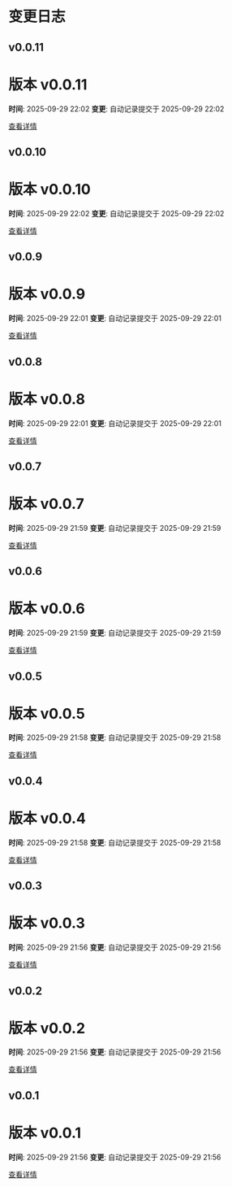 # 变更日志

## v0.0.11

# 版本 v0.0.11

**时间**: 2025-09-29 22:02
**变更**: 自动记录提交于 2025-09-29 22:02

[查看详情](versions/v0.0.11.md)




## v0.0.10

# 版本 v0.0.10

**时间**: 2025-09-29 22:02
**变更**: 自动记录提交于 2025-09-29 22:02

[查看详情](versions/v0.0.10.md)




## v0.0.9

# 版本 v0.0.9

**时间**: 2025-09-29 22:01
**变更**: 自动记录提交于 2025-09-29 22:01

[查看详情](versions/v0.0.9.md)




## v0.0.8

# 版本 v0.0.8

**时间**: 2025-09-29 22:01
**变更**: 自动记录提交于 2025-09-29 22:01

[查看详情](versions/v0.0.8.md)




## v0.0.7

# 版本 v0.0.7

**时间**: 2025-09-29 21:59
**变更**: 自动记录提交于 2025-09-29 21:59

[查看详情](versions/v0.0.7.md)




## v0.0.6

# 版本 v0.0.6

**时间**: 2025-09-29 21:59
**变更**: 自动记录提交于 2025-09-29 21:59

[查看详情](versions/v0.0.6.md)




## v0.0.5

# 版本 v0.0.5

**时间**: 2025-09-29 21:58
**变更**: 自动记录提交于 2025-09-29 21:58

[查看详情](versions/v0.0.5.md)




## v0.0.4

# 版本 v0.0.4

**时间**: 2025-09-29 21:58
**变更**: 自动记录提交于 2025-09-29 21:58

[查看详情](versions/v0.0.4.md)




## v0.0.3

# 版本 v0.0.3

**时间**: 2025-09-29 21:56
**变更**: 自动记录提交于 2025-09-29 21:56

[查看详情](versions/v0.0.3.md)




## v0.0.2

# 版本 v0.0.2

**时间**: 2025-09-29 21:56
**变更**: 自动记录提交于 2025-09-29 21:56

[查看详情](versions/v0.0.2.md)




## v0.0.1

# 版本 v0.0.1

**时间**: 2025-09-29 21:56
**变更**: 自动记录提交于 2025-09-29 21:56

[查看详情](versions/v0.0.1.md)
